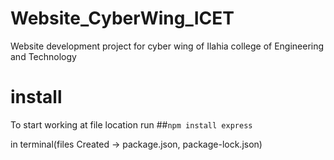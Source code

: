 # Website_CyberWing_ICET
Website development project for cyber wing of Ilahia college of Engineering and Technology


# install
To start working at file location run 
##`npm install express`

in terminal(files Created -> package.json, package-lock.json)
